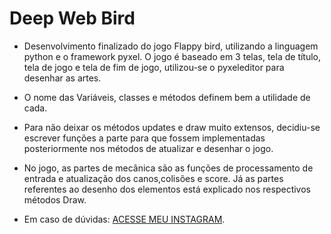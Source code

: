 # Deep Web Bird

* Desenvolvimento finalizado do jogo Flappy bird, utilizando a linguagem python e o framework pyxel. O jogo é baseado em 3 telas, tela de título, tela de jogo e tela de fim de jogo, utilizou-se o pyxeleditor para desenhar as artes. 

* O nome das Variáveis, classes e métodos definem bem a utilidade de cada.

* Para não deixar os métodos updates e draw muito extensos, decidiu-se escrever funções a parte para que fossem implementadas posteriormente nos métodos de atualizar e desenhar o jogo.

* No jogo, as partes de mecânica são as funções de processamento de entrada e atualização dos canos,colisões e score. Já as partes referentes ao desenho dos elementos está explicado nos respectivos métodos Draw.

* Em caso de dúvidas: [ACESSE MEU INSTAGRAM](https://www.instagram.com/divers_tech/).

